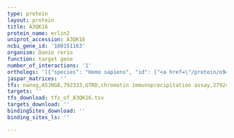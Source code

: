 ```yaml
---
type: protein
layout: protein
title: A3QK16
protein_name: erlin2
uniprot_accession: A3QK16
ncbi_gene_id: '100151163'
organism: Danio rerio
function: target gene
number_of_interactions: '1'
orthologs: '[{"species": "Homo sapiens", "id": ["<a href=\"/protein/o94905\">O94905</a>"]}, {"species": "Mus musculus", "id": ["<a href=\"/protein/q8bfz9\">Q8BFZ9</a>"]}, {"species": "Rattus norvegicus", "id": ["<a href=\"/protein/b5deh2\">B5DEH2</a>"]}, {"species": "Caenorhabditis elegans", "id": ["<a href=\"/protein/a3qmc6\">A3QMC6</a>"]}]'
jaspar_matrices: ''
tfs: nanog,A5JNG8,792333,GTRD,chromatin immunoprecipitation assay,27924024%5Buid%5D,No
targets: ''
tfs_download: tfs_of_A3QK16.tsv
targets_download: ''
bindingSites_download: ''
binding_sites_ls: ''

---
```

